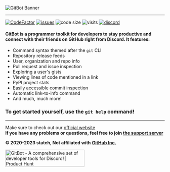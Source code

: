 ![GitBot Banner](https://media.discordapp.net/attachments/756583860736753774/834755493250727957/gitbot-light-color-nobg.png?width=1440&height=360)

_________________

[![CodeFactor](https://www.codefactor.io/repository/github/statch/gitbot/badge/main)](https://www.codefactor.io/repository/github/statch/gitbot/overview/main) [![issues](https://img.shields.io/github/issues/statch/gitbot)](https://github.com/statch/gitbot/issues) ![code size](https://img.shields.io/github/languages/code-size/statch/gitbot) ![visits](https://api.ghprofile.me/view?username=statch-gitbot&style=flat&label=visits) [![discord](https://img.shields.io/discord/737430006271311913.svg?label=&logo=discord&logoColor=ffffff&color=7389D8&labelColor=6A7EC2)](https://discord.gg/3e5fwpA)

#### GitBot is a programmer toolkit for developers to stay productive and connect with their friends on GitHub right from Discord. It features:

- Command syntax themed after the `git` CLI
- Repository release feeds
- User, organization and repo info
- Pull request and issue inspection
- Exploring a user's gists
- Viewing lines of code mentioned in a link
- PyPI project stats
- Easily accessible commit inspection
- Automatic link-to-info command
- And much, much more!

### To get started yourself, use the `git help` command!

_________________

Make sure to check out our [official website](https://statch.org/gitbot "Official GitBot website")  
**If you have any problems or questions, feel free to join [the support server](https://discord.statch.org)**

**© 2020-2023 statch, Not affiliated with** [**GitHub Inc.**](https://github.com/)

<a href="https://www.producthunt.com/posts/gitbot?utm_source=badge-featured&utm_medium=badge&utm_souce=badge-gitbot" target="_blank"><img src="https://api.producthunt.com/widgets/embed-image/v1/featured.svg?post_id=349469&theme=dark" alt="GitBot - A&#0032;comprehensive&#0032;set&#0032;of&#0032;developer&#0032;tools&#0032;for&#0032;Discord&#0033; | Product Hunt" style="width: 250px; height: 54px;" width="250" height="54" /></a>
